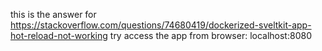 this is the answer for https://stackoverflow.com/questions/74680419/dockerized-sveltkit-app-hot-reload-not-working
try access the app from browser: localhost:8080